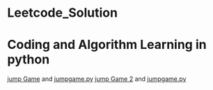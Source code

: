 # Leetcode_Solution
# Coding and Algorithm Learning in python

[jump Game](medium/dp/jump_game.md) and [jumpgame.py](medium/dp/jump_game.py)
[jump Game 2](medium/dp/jump_game_2.md) and [jumpgame.py](medium/dp/jump_game_2.py)